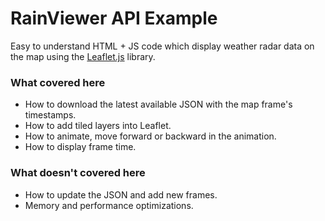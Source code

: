# RainViewer API Example
Easy to understand HTML + JS code which display weather radar data on the map using the [Leaflet.js](https://leafletjs.com) library.

### What covered here
* How to download the latest available JSON with the map frame's timestamps. 
* How to add tiled layers into Leaflet.
* How to animate, move forward or backward in the animation.
* How to display frame time.

### What doesn't covered here
* How to update the JSON and add new frames.
* Memory and performance optimizations.
